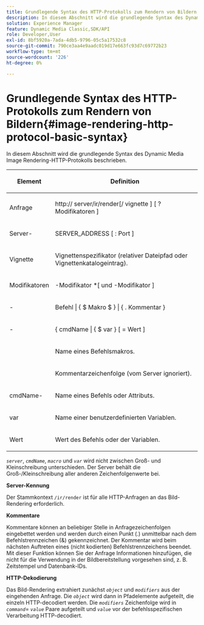```yaml
---
title: Grundlegende Syntax des HTTP-Protokolls zum Rendern von Bildern
description: In diesem Abschnitt wird die grundlegende Syntax des Dynamic Media Image Rendering-HTTP-Protokolls beschrieben.
solution: Experience Manager
feature: Dynamic Media Classic,SDK/API
role: Developer,User
exl-id: 8bf5920a-7ada-4db5-9796-05c5a17532c8
source-git-commit: 790ce3aa4e9aadc019d17e663fc93d7c69772b23
workflow-type: tm+mt
source-wordcount: '226'
ht-degree: 0%

---
```


# Grundlegende Syntax des HTTP-Protokolls zum Rendern von Bildern{#image-rendering-http-protocol-basic-syntax}

In diesem Abschnitt wird die grundlegende Syntax des Dynamic Media Image Rendering-HTTP-Protokolls beschrieben.

<table id="table_0A7D7207EE6D4B08B62BE8620EBE0B25"> 
 <thead> 
  <tr> 
   <th colname="col1" class="entry"> <p>Element </p> </th> 
   <th colname="col2" class="entry"> <p>Definition </p> </th> 
  </tr> 
 </thead>
 <tbody> 
  <tr> 
   <td colname="col1"> <p><span class="varname"> Anfrage</span> </p> </td> 
   <td colname="col2"> <p>http://<span class="varname"> server</span>/ir/render[/<span class="varname"> vignette</span> ] [ ?<span class="varname"> Modifikatoren</span> ] </p> </td> 
  </tr> 
  <tr> 
   <td colname="col1"> <p><span class="varname"> Server-</span> </p> </td> 
   <td colname="col2"> <p><span class="varname"> SERVER_ADDRESS</span> [ :<span class="varname"> Port</span> ] </p> </td> 
  </tr> 
  <tr> 
   <td colname="col1"> <p><span class="varname"> Vignette </span> </p> </td> 
   <td colname="col2"> <p>Vignettenspezifikator (relativer Dateipfad oder Vignettenkatalogeintrag). </p> </td> 
  </tr> 
  <tr> 
   <td colname="col1"> <p><span class="varname"> Modifikatoren </span> </p> </td> 
   <td colname="col2"> <p><span class="varname">-Modifikator</span> *[ und <span class="varname">-Modifikator</span> ] </p> </td> 
  </tr> 
  <tr> 
   <td colname="col1"> <p><span class="varname">-</span> </p> </td> 
   <td colname="col2"> <p><span class="varname"> Befehl</span> | { $ <span class="varname"> Makro</span> $ } | { .<span class="varname"> Kommentar</span> } </p> </td> 
  </tr> 
  <tr> 
   <td colname="col1"> <p><span class="varname">-</span> </p> </td> 
   <td colname="col2"> <p>&lbrace; <span class="varname"> cmdName</span> | { $<span class="varname"> var</span> } [ = <span class="varname"> Wert</span> ] </p> </td> 
  </tr> 
  <tr> 
   <td colname="col1"> <p><span class="varname"> </span> </p> </td> 
   <td colname="col2"> <p>Name eines Befehlsmakros. </p> </td> 
  </tr> 
  <tr> 
   <td colname="col1"> <p><span class="varname"> </span> </p> </td> 
   <td colname="col2"> <p>Kommentarzeichenfolge (vom Server ignoriert). </p> </td> 
  </tr> 
  <tr> 
   <td colname="col1"> <p><span class="varname"> cmdName-</span> </p> </td> 
   <td colname="col2"> <p>Name eines Befehls oder Attributs. </p> </td> 
  </tr> 
  <tr> 
   <td colname="col1"> <p><span class="varname"> var </span> </p> </td> 
   <td colname="col2"> <p>Name einer benutzerdefinierten Variablen. </p> </td> 
  </tr> 
  <tr> 
   <td colname="col1"> <p><span class="varname"> Wert </span> </p> </td> 
   <td colname="col2"> <p>Wert des Befehls oder der Variablen. </p> </td> 
  </tr> 
 </tbody> 
</table>

*`server`*, *`cmdName`*, *`macro`* und *`var`* wird nicht zwischen Groß- und Kleinschreibung unterschieden. Der Server behält die Groß-/Kleinschreibung aller anderen Zeichenfolgenwerte bei.

**Server-Kennung**

Der Stammkontext `/ir/render` ist für alle HTTP-Anfragen an das Bild-Rendering erforderlich.

**Kommentare**

Kommentare können an beliebiger Stelle in Anfragezeichenfolgen eingebettet werden und werden durch einen Punkt (.) unmittelbar nach dem Befehlstrennzeichen (&amp;) gekennzeichnet. Der Kommentar wird beim nächsten Auftreten eines (nicht kodierten) Befehlstrennzeichens beendet. Mit dieser Funktion können Sie der Anfrage Informationen hinzufügen, die nicht für die Verwendung in der Bildbereitstellung vorgesehen sind, z. B. Zeitstempel und Datenbank-IDs.

**HTTP-Dekodierung**

Das Bild-Rendering extrahiert zunächst *`object`* und *`modifiers`* aus der eingehenden Anfrage. Die *`object`* wird dann in Pfadelemente aufgeteilt, die einzeln HTTP-decodiert werden. Die *`modifiers`* Zeichenfolge wird in *`command`*= *`value`* Paare aufgeteilt und *`value`* vor der befehlsspezifischen Verarbeitung HTTP-decodiert.
